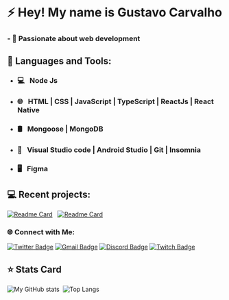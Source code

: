 


# ⚡ Hey! My name is Gustavo Carvalho

### - 💜 Passionate about web development

## 🚀  Languages and Tools:
- ### 💻 &nbsp; Node Js
- ### 🌐 &nbsp; HTML | CSS | JavaScript | TypeScript | ReactJs | React Native
- ### 🛢 &nbsp; Mongoose | MongoDB
- ### 🔧 &nbsp;  Visual Studio code | Android Studio | Git | Insomnia
- ### 🖥 &nbsp; Figma

## 💻 Recent projects:
[![Readme Card](https://github-readme-stats.vercel.app/api/pin/?username=gustavocalb&repo=simplenote&theme=dark)](https://github.com/FireShark688/simplenote) &nbsp; [![Readme Card](https://github-readme-stats.vercel.app/api/pin/?username=gustavocalb&repo=Podcastr&theme=dark)](https://github.com/gustavocalb/Podcastr)

### 🌐 Connect with Me:

[![Twitter Badge](https://img.shields.io/badge/-@gustavocalb-blue?style=flat-square&labelColor=blue&logo=twitter&logoColor=white&link=https://twitter.com/gustavocalb)](https://twitter.com/gustavocalb) 
[![Gmail Badge](https://img.shields.io/badge/-contact.gustavocalb@gmail.com-6633cc?style=flat-square&logo=Gmail&logoColor=white&link=mailto:contact.gustavocalb@gmail.com)](mailto:contact.gustavocalb@gmail.com) 
[![Discord Badge](https://img.shields.io/badge/Discord-545454?style=flat-square&logo=Discord&logoColor=white&link=https://discord.com/invite/qEn4NbTCpP)](https://discord.com/invite/qEn4NbTCpP)
[![Twitch Badge](https://img.shields.io/badge/Twitch-6633cc?style=flat-square&logo=Twitch&logoColor=white&link=https://www.twitch.tv/fireshark68/)](https://www.twitch.tv/fireshark68/)

## ⭐ Stats Card
![My GitHub stats](https://github-readme-stats.vercel.app/api?username=gustavocalb&show_icons=true&theme=midnight-purple) &nbsp;![Top Langs](https://github-readme-stats.vercel.app/api/top-langs/?username=gustavocalb&layout=compact&theme=midnight-purple)

